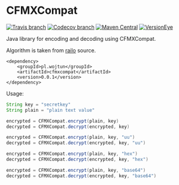 # CFMXCompat

[![Travis branch](https://img.shields.io/travis/tommywo/CFMXCompat/master.svg)](https://travis-ci.org/tommywo/CFMXCompat) [![Codecov branch](https://img.shields.io/codecov/c/github/tommywo/CFMXCompat/master.svg)](https://codecov.io/github/tommywo/CFMXCompat) [![Maven Central](https://img.shields.io/maven-central/v/pl.wojtun/cfmxcompat.svg)](http://search.maven.org/#artifactdetails|pl.wojtun|cfmxcompat|0.0.1|jar) [![VersionEye](https://img.shields.io/versioneye/d/user/projects/564248434d415e0018000717.svg)](https://www.versioneye.com/user/projects/564248434d415e0018000717)


Java library for encoding and decoding using CFMXCompat.

Algorithm is taken from [railo](https://github.com/getrailo/railo) source.

```
<dependency>
    <groupId>pl.wojtun</groupId>
    <artifactId>cfmxcompat</artifactId>
    <version>0.0.1</version>
</dependency>
```


Usage:
```java
String key = "secretkey"
String plain = "plain text value"

encrypted = CFMXCompat.encrypt(plain, key)
decrypted = CFMXCompat.decrypt(encrypted, key)

encrypted = CFMXCompat.encrypt(plain, key, "uu")
decrypted = CFMXCompat.decrypt(encrypted, key, "uu")

encrypted = CFMXCompat.encrypt(plain, key, "hex")
decrypted = CFMXCompat.decrypt(encrypted, key, "hex")

encrypted = CFMXCompat.encrypt(plain, key, "base64")
decrypted = CFMXCompat.decrypt(encrypted, key, "base64")
```